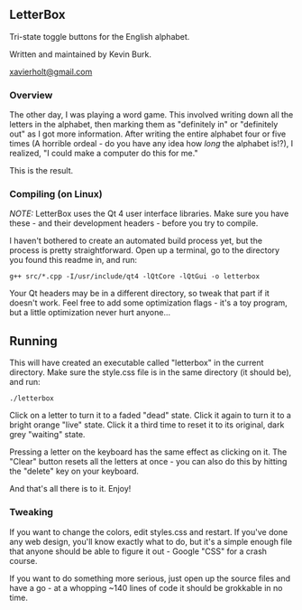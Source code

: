 ## LetterBox

Tri-state toggle buttons for the English alphabet.

Written and maintained by Kevin Burk.

xavierholt@gmail.com

### Overview

The other day, I was playing a word game.  This involved writing down all the
letters in the alphabet, then marking them as "definitely in" or "definitely
out" as I got more information.  After writing the entire alphabet four or five
times (A horrible ordeal - do you have any idea how _long_ the alphabet is!?),
I realized, "I could make a computer do this for me."

This is the result.

### Compiling (on Linux)

_NOTE:_  LetterBox uses the Qt 4 user interface libraries.  Make sure you have
these - and their development headers - before you try to compile.

I haven't bothered to create an automated build process yet, but the process is
pretty straightforward.  Open up a terminal, go to the directory you found this
readme in, and run:

    g++ src/*.cpp -I/usr/include/qt4 -lQtCore -lQtGui -o letterbox

Your Qt headers may be in a different directory, so tweak that part if it
doesn't work.  Feel free to add some optimization flags - it's a toy program,
but a little optimization never hurt anyone...

## Running

This will have created an executable called "letterbox" in the current
directory.  Make sure the style.css file is in the same directory (it should
be), and run:

    ./letterbox

Click on a letter to turn it to a faded "dead" state.  Click it again to turn
it to a bright orange "live" state.  Click it a third time to reset it to its
original, dark grey "waiting" state.

Pressing a letter on the keyboard has the same effect as clicking on it.  The
"Clear" button resets all the letters at once - you can also do this by hitting
the "delete" key on your keyboard.

And that's all there is to it.  Enjoy!

### Tweaking

If you want to change the colors, edit styles.css and restart.  If you've done
any web design, you'll know exactly what to do, but it's a simple enough file
that anyone should be able to figure it out - Google "CSS" for a crash course.

If you want to do something more serious, just open up the source files and have
a go - at a whopping ~140 lines of code it should be grokkable in no time.
